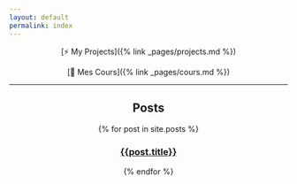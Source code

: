 ```yaml
---
layout: default
permalink: index
---
```


<div markdown="1" align="center">

[:zap: My Projects]({% link _pages/projects.md %})

[:book: Mes Cours]({% link _pages/cours.md %})

---
## Posts

{% for post in site.posts %}

### [{{post.title}}]({{post.url}})

{% endfor %}
</div>